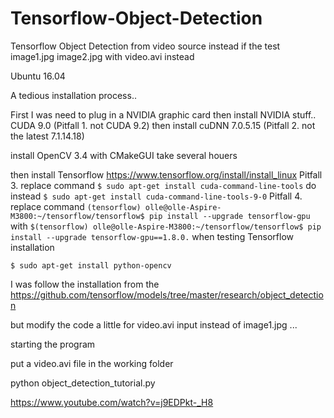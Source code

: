# Tensorflow-Object-Detection
Tensorflow Object Detection from video source instead if the test image1.jpg image2.jpg 
with video.avi instead

 Ubuntu 16.04 

A tedious installation process..

 First I was need to plug in a NVIDIA graphic card 
 then install NVIDIA stuff.. 
 CUDA 9.0 (Pitfall 1. not CUDA 9.2)
 then install
 cuDNN 7.0.5.15 (Pitfall 2. not the latest 7.1.14.18)
 
 install 
 OpenCV 3.4 
 with 
 CMakeGUI
take several houers

 then install
 Tensorflow
 https://www.tensorflow.org/install/install_linux
 Pitfall 3. replace command 
`$ sudo apt-get install cuda-command-line-tools`
 do instead
 `$ sudo apt-get install cuda-command-line-tools-9-0`
 Pitfall 4. replace command 
 `(tensorflow) olle@olle-Aspire-M3800:~/tensorflow/tensorflow$ pip install --upgrade tensorflow-gpu`
 with 
 `$(tensorflow) olle@olle-Aspire-M3800:~/tensorflow/tensorflow$ pip install --upgrade tensorflow-gpu==1.8.0.`
 when testing Tensorflow installation

`$ sudo apt-get install python-opencv`

 I was follow the installation from the 
 https://github.com/tensorflow/models/tree/master/research/object_detection

 but modify the code a little for video.avi input instead of image1.jpg ...
 
 starting the program 
 
 put a video.avi file in the working folder
 
 python object_detection_tutorial.py
 
 https://www.youtube.com/watch?v=j9EDPkt-_H8
